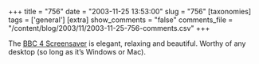 +++
title = "756"
date = "2003-11-25 13:53:00"
slug = "756"
[taxonomies]
tags = ['general']
[extra]
show_comments = "false"
comments_file = "/content/blog/2003/11/2003-11-25-756-comments.csv"
+++

The [BBC 4 Screensaver](http://www.bbc.co.uk/bbcfour/screensaver/) is elegant, relaxing and beautiful. Worthy of any desktop (so long as it’s Windows or Mac).
